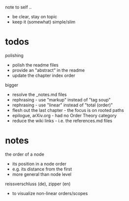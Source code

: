 
note to self ..
- be clear, stay on topic
- keep it (somewhat) simple/slim

# todos

polishing
- polish the readme files
- provide an "abstract" in the readme
- update the chapter index order

bigger
- resolve the _notes.md files
- rephrasing - use "markup" instead of "tag soup"
- rephrasing - use "linear" instead of "total (order)"
- flesh out the last chapter - the focus is on rooted paths
- epilogue, arXiv.org - had no Order Theory category
- reduce the wiki links - i.e. the references.md files

# notes

the order of a node
- its position in a node order
- e.g. its distance from the first
- more general than node level

reissverschluss (de), zipper (en)
- to visualize non-linear orders/scopes
